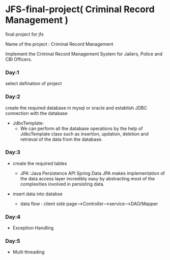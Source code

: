 # JFS-final-project( Criminal Record Management )
final project for jfs

Name of the project : Criminal Record Management

Implement the Criminal Record Management System for
Jailers, Police and CBI Officers.

### Day:1 
select defination of project

### Day:2
create the required database in mysql or oracle and establish JDBC connection with the database
* JdbcTemplate: 
  - We can perform all the database operations by the help of JdbcTemplate class such as insertion, updation, deletion and retrieval of       the data from the database.

### Day:3
* create the required tables
  - JPA :Java Persistence API 
    Spring Data JPA makes implementation of the data access layer incredibly easy by abstracting most of the complexities involved in         persisting data.

* insert data into databse
  - data flow : client side page-->Controller-->service-->DAO/Mapper
### Day:4
* Exception Handling

### Day:5 
* Multi threading
